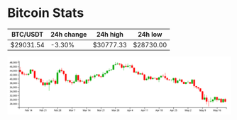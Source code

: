 # Bitcoin Stats

BTC/USDT|24h change|24h high|24h low|
|---|---|---|---|
|$29031.54|-3.30%|$30777.33|$28730.00|

<img src="./chart.svg">
